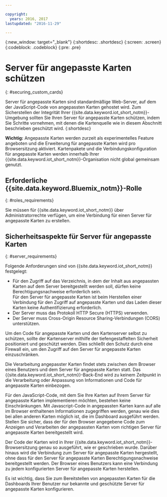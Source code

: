 ```yaml
---

copyright:
  years: 2016, 2017
lastupdated: "2016-11-29"

---
```


{:new_window: target="\_blank"}
{:shortdesc: .shortdesc}
{:screen: .screen}
{:codeblock: .codeblock}
{:pre: .pre}

# Server für angepasste Karten schützen
{: #securing_custom_cards}

Server für angepasste Karten sind standardmäßige Web-Server, auf dem der JavaScript-Code von angepassten Karten gehostet wird. Zum Sicherstellen der Integrität Ihrer {{site.data.keyword.iot_short_notm}}-Umgebung sollten Sie Ihren Server für angepasste Karten schützen, indem Sie Schritte vornehmen, mit denen die Kartenquelle wie in diesem Abschnitt beschrieben geschützt wird.
{:shortdesc}

**Wichtig:** Angepasste Karten werden zurzeit als experimentelles Feature angeboten und die Erweiterung für angepasste Karten wird pro Browsersitzung aktiviert. Kartenpakete und die Verbindungskonfiguration für angepasste Karten werden innerhalb Ihrer {{site.data.keyword.iot_short_notm}}-Organisation nicht global gemeinsam genutzt.

## Erforderliche {{site.data.keyword.Bluemix_notm}}-Rolle
{: #roles_requirements}

Sie müssen für {{site.data.keyword.iot_short_notm}} über Administratorrechte verfügen, um eine Verbindung für einen Server für angepasste Karten zu erstellen.

## Sicherheitsaspekte für Server für angepasste Karten
{: #server_requirements}

Folgende Anforderungen sind von {{site.data.keyword.iot_short_notm}} festgelegt:
- Für den Zugriff auf das Verzeichnis, in dem der Inhalt aus angepassten Karten auf dem Server bereitgestellt werden soll, dürfen keine Berechtigungsnachweise erforderlich sein.  
Für den Server für angepasste Karten ist beim Herstellen einer Verbindung für den Zugriff auf angepasste Karten und das Laden dieser Karten keine Authentifizierung erforderlich.
- Der Server muss das Protokoll HTTP Secure (HTTPS) verwenden.
- Der Server muss Cross-Origin Resource Sharing-Verbindungen (CORS) unterstützen.  

Um den Code für angepasste Karten und den Kartenserver selbst zu schützen, sollte der Kartenserver mithilfe der tiefengestaffelten Sicherheit positioniert und geschützt werden. Dies schließt den Schutz durch eine Firewall ein, um den Zugriff auf den Server für angepasste Karten einzuschränken.

Die Verarbeitung angepasster Karten findet stets zwischen dem Browser eines Benutzers und dem Server für angepasste Karten statt. Das {{site.data.keyword.iot_short_notm}}-Back-End wird zu keinem Zeitpunkt in die Verarbeitung oder Anpassung von Informationen und Code für angepasste Karten einbezogen.

Für den JavaScript-Code, mit dem Sie Ihre Karten auf Ihrem Server für angepasste Karten implementieren möchten, bestehen keine Einschränkungen. Mit Javascript-Code in angepassten Karten kann auf alle im Browser enthaltenen Informationen zugegriffen werden, genau wie dies bei allen anderen Karten möglich ist, die im Dashboard ausgeführt werden. Stellen Sie sicher, dass der für den Browser angegebene Code zum Anzeigen und Verarbeiten der angepassten Karten vom richtigen Server für angepasste Karten bereitgestellt wird.

Der Code der Karten wird in Ihrer {{site.data.keyword.iot_short_notm}}-Browsersitzung genau so ausgeführt, wie er geschrieben wurde. Darüber hinaus wird die Verbindung zum Server für angepasste Karten hergestellt, ohne dass für den Server für angepasste Karten Berechtigungsnachweise bereitgestellt werden. Der Browser eines Benutzers kann eine Verbindung zu jedem konfigurierten Server für angepasste Karten herstellen.

Es ist wichtig, dass Sie zum Bereitstellen von angepassten Karten für die Dashboards Ihrer Benutzer nur bekannte und geschützte Server für angepasste Karten konfigurieren.   
